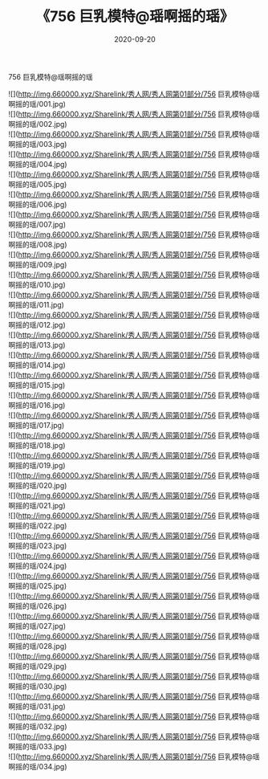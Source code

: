 ﻿---
layout: post
title:  《756 巨乳模特@瑶啊摇的瑶》
date:   2020-09-20
img: http://img.660000.xyz/Sharelink/秀人网/秀人网第01部分/756 巨乳模特@瑶啊摇的瑶/000.jpg
categories: [美女, 清纯, 唯美]
---

756 巨乳模特@瑶啊摇的瑶

  ![](http://img.660000.xyz/Sharelink/秀人网/秀人网第01部分/756 巨乳模特@瑶啊摇的瑶/001.jpg) <br> ![](http://img.660000.xyz/Sharelink/秀人网/秀人网第01部分/756 巨乳模特@瑶啊摇的瑶/002.jpg) <br> ![](http://img.660000.xyz/Sharelink/秀人网/秀人网第01部分/756 巨乳模特@瑶啊摇的瑶/003.jpg) <br> ![](http://img.660000.xyz/Sharelink/秀人网/秀人网第01部分/756 巨乳模特@瑶啊摇的瑶/004.jpg) <br> ![](http://img.660000.xyz/Sharelink/秀人网/秀人网第01部分/756 巨乳模特@瑶啊摇的瑶/005.jpg) <br> ![](http://img.660000.xyz/Sharelink/秀人网/秀人网第01部分/756 巨乳模特@瑶啊摇的瑶/006.jpg) <br> ![](http://img.660000.xyz/Sharelink/秀人网/秀人网第01部分/756 巨乳模特@瑶啊摇的瑶/007.jpg) <br> ![](http://img.660000.xyz/Sharelink/秀人网/秀人网第01部分/756 巨乳模特@瑶啊摇的瑶/008.jpg) <br> ![](http://img.660000.xyz/Sharelink/秀人网/秀人网第01部分/756 巨乳模特@瑶啊摇的瑶/009.jpg) <br> ![](http://img.660000.xyz/Sharelink/秀人网/秀人网第01部分/756 巨乳模特@瑶啊摇的瑶/010.jpg) <br> ![](http://img.660000.xyz/Sharelink/秀人网/秀人网第01部分/756 巨乳模特@瑶啊摇的瑶/011.jpg) <br> ![](http://img.660000.xyz/Sharelink/秀人网/秀人网第01部分/756 巨乳模特@瑶啊摇的瑶/012.jpg) <br> ![](http://img.660000.xyz/Sharelink/秀人网/秀人网第01部分/756 巨乳模特@瑶啊摇的瑶/013.jpg) <br> ![](http://img.660000.xyz/Sharelink/秀人网/秀人网第01部分/756 巨乳模特@瑶啊摇的瑶/014.jpg) <br> ![](http://img.660000.xyz/Sharelink/秀人网/秀人网第01部分/756 巨乳模特@瑶啊摇的瑶/015.jpg) <br> ![](http://img.660000.xyz/Sharelink/秀人网/秀人网第01部分/756 巨乳模特@瑶啊摇的瑶/016.jpg) <br> ![](http://img.660000.xyz/Sharelink/秀人网/秀人网第01部分/756 巨乳模特@瑶啊摇的瑶/017.jpg) <br> ![](http://img.660000.xyz/Sharelink/秀人网/秀人网第01部分/756 巨乳模特@瑶啊摇的瑶/018.jpg) <br> ![](http://img.660000.xyz/Sharelink/秀人网/秀人网第01部分/756 巨乳模特@瑶啊摇的瑶/019.jpg) <br> ![](http://img.660000.xyz/Sharelink/秀人网/秀人网第01部分/756 巨乳模特@瑶啊摇的瑶/020.jpg) <br> ![](http://img.660000.xyz/Sharelink/秀人网/秀人网第01部分/756 巨乳模特@瑶啊摇的瑶/021.jpg) <br> ![](http://img.660000.xyz/Sharelink/秀人网/秀人网第01部分/756 巨乳模特@瑶啊摇的瑶/022.jpg) <br> ![](http://img.660000.xyz/Sharelink/秀人网/秀人网第01部分/756 巨乳模特@瑶啊摇的瑶/023.jpg) <br> ![](http://img.660000.xyz/Sharelink/秀人网/秀人网第01部分/756 巨乳模特@瑶啊摇的瑶/024.jpg) <br> ![](http://img.660000.xyz/Sharelink/秀人网/秀人网第01部分/756 巨乳模特@瑶啊摇的瑶/025.jpg) <br> ![](http://img.660000.xyz/Sharelink/秀人网/秀人网第01部分/756 巨乳模特@瑶啊摇的瑶/026.jpg) <br> ![](http://img.660000.xyz/Sharelink/秀人网/秀人网第01部分/756 巨乳模特@瑶啊摇的瑶/027.jpg) <br> ![](http://img.660000.xyz/Sharelink/秀人网/秀人网第01部分/756 巨乳模特@瑶啊摇的瑶/028.jpg) <br> ![](http://img.660000.xyz/Sharelink/秀人网/秀人网第01部分/756 巨乳模特@瑶啊摇的瑶/029.jpg) <br> ![](http://img.660000.xyz/Sharelink/秀人网/秀人网第01部分/756 巨乳模特@瑶啊摇的瑶/030.jpg) <br> ![](http://img.660000.xyz/Sharelink/秀人网/秀人网第01部分/756 巨乳模特@瑶啊摇的瑶/031.jpg) <br> ![](http://img.660000.xyz/Sharelink/秀人网/秀人网第01部分/756 巨乳模特@瑶啊摇的瑶/032.jpg) <br> ![](http://img.660000.xyz/Sharelink/秀人网/秀人网第01部分/756 巨乳模特@瑶啊摇的瑶/033.jpg) <br> ![](http://img.660000.xyz/Sharelink/秀人网/秀人网第01部分/756 巨乳模特@瑶啊摇的瑶/034.jpg) <br>